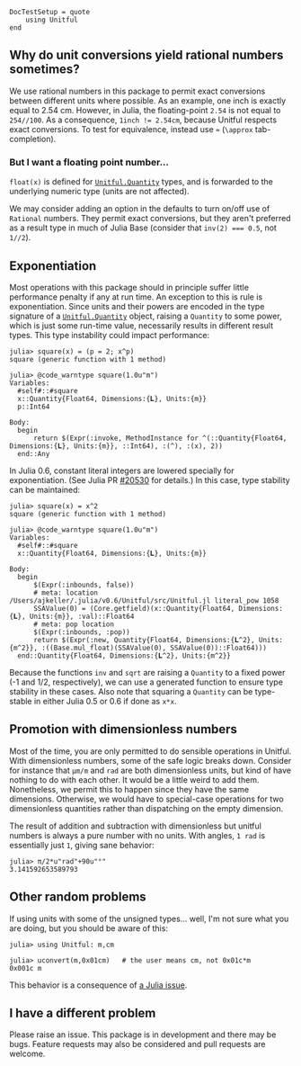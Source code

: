 ```@meta
DocTestSetup = quote
    using Unitful
end
```
## Why do unit conversions yield rational numbers sometimes?

We use rational numbers in this package to permit exact conversions
between different units where possible. As an example, one inch is exactly equal
to 2.54 cm. However, in Julia, the floating-point `2.54` is not equal to
`254//100`. As a consequence, `1inch != 2.54cm`, because Unitful respects exact
conversions. To test for equivalence, instead use `≈` (`\approx`
tab-completion).

### But I want a floating point number...

`float(x)` is defined for [`Unitful.Quantity`](@ref) types,
and is forwarded to the underlying numeric type (units are not affected).

We may consider adding an option in the defaults to turn on/off use of `Rational`
numbers. They permit exact conversions, but they aren't preferred as a result
type in much of Julia Base (consider that `inv(2) === 0.5`, not `1//2`).

## Exponentiation

Most operations with this package should in principle suffer little performance
penalty if any at run time. An exception to this is rule is exponentiation.
Since units and their powers are encoded in the type signature of a
[`Unitful.Quantity`](@ref) object, raising a `Quantity` to some power, which is
just some run-time value, necessarily results in different result types.
This type instability could impact performance:

```jldoctest
julia> square(x) = (p = 2; x^p)
square (generic function with 1 method)

julia> @code_warntype square(1.0u"m")
Variables:
  #self#::#square
  x::Quantity{Float64, Dimensions:{𝐋}, Units:{m}}
  p::Int64

Body:
  begin
      return $(Expr(:invoke, MethodInstance for ^(::Quantity{Float64, Dimensions:{𝐋}, Units:{m}}, ::Int64), :(^), :(x), 2))
  end::Any
```

In Julia 0.6, constant literal integers are lowered specially for exponentiation.
(See Julia PR [#20530](https://github.com/JuliaLang/julia/pull/20530) for details.)
In this case, type stability can be maintained:


```jldoctest
julia> square(x) = x^2
square (generic function with 1 method)

julia> @code_warntype square(1.0u"m")
Variables:
  #self#::#square
  x::Quantity{Float64, Dimensions:{𝐋}, Units:{m}}

Body:
  begin
      $(Expr(:inbounds, false))
      # meta: location /Users/ajkeller/.julia/v0.6/Unitful/src/Unitful.jl literal_pow 1058
      SSAValue(0) = (Core.getfield)(x::Quantity{Float64, Dimensions:{𝐋}, Units:{m}}, :val)::Float64
      # meta: pop location
      $(Expr(:inbounds, :pop))
      return $(Expr(:new, Quantity{Float64, Dimensions:{𝐋^2}, Units:{m^2}}, :((Base.mul_float)(SSAValue(0), SSAValue(0))::Float64)))
  end::Quantity{Float64, Dimensions:{𝐋^2}, Units:{m^2}}
```

Because the functions `inv` and `sqrt` are raising a `Quantity` to a fixed
power (-1 and 1/2, respectively), we can use a generated function to ensure
type stability in these cases. Also note that squaring a `Quantity` can be
type-stable in either Julia 0.5 or 0.6 if done as `x*x`.

## Promotion with dimensionless numbers

Most of the time, you are only permitted to do sensible operations in Unitful.
With dimensionless numbers, some of the safe logic breaks down. Consider for
instance that `μm/m` and `rad` are both dimensionless units, but kind of have
nothing to do with each other. It would be a little weird to add them. Nonetheless,
we permit this to happen since they have the same dimensions. Otherwise, we
would have to special-case operations for two dimensionless quantities rather
than dispatching on the empty dimension.

The result of addition and subtraction with dimensionless but unitful numbers
is always a pure number with no units. With angles, `1 rad` is essentially just
`1`, giving sane behavior:

```jldoctest
julia> π/2*u"rad"+90u"°"
3.141592653589793
```

## Other random problems

If using units with some of the unsigned types... well, I'm not sure what
you are doing, but you should be aware of this:

```jldoctest
julia> using Unitful: m,cm

julia> uconvert(m,0x01cm)   # the user means cm, not 0x01c*m
0x001c m
```

This behavior is a consequence of
[a Julia issue](https://github.com/JuliaLang/julia/issues/16356).

## I have a different problem

Please raise an issue. This package is in development and there may be bugs.
Feature requests may also be considered and pull requests are welcome.
